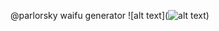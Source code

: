 @parlorsky waifu generator
![alt text](![alt text]([http://url/to/img.png](https://imgur.com/a/lnTxxFN)https://imgur.com/a/lnTxxFN))
